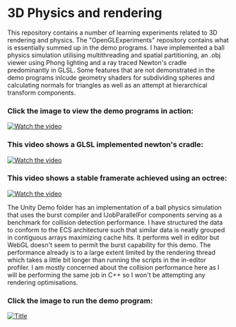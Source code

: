 # 3D Physics and rendering

This repository contains a number of learning experiments related to 3D rendering and physics. The "OpenGLExperiments" repository contains what is essentially summed up in the demo programs. I have implemented a ball physics simulation utilising multithreading and spatial partitioning, an .obj viewer using Phong lighting and a ray traced Newton's cradle predominantly in GLSL. Some features that are not demonstrated in the demo programs inlcude geometry shaders for subdividing spheres and calculating normals for triangles as well as an attempt at hierarchical transform components.

### Click the image to view the demo programs in action:

[![Watch the video](https://img.youtube.com/vi/kZ6ezt4bB-s/maxresdefault.jpg)](https://youtu.be/kZ6ezt4bB-s)

### This video shows a GLSL implemented newton's cradle:
[![Watch the video](https://img.youtube.com/vi/h-1O1ScTmVw/maxresdefault.jpg)](https://youtu.be/h-1O1ScTmVw)

### This video shows a stable framerate achieved using an octree:

[![Watch the video](https://img.youtube.com/vi/LdWEugD0k1E/maxresdefault.jpg)](https://youtu.be/LdWEugD0k1E)


The Unity Demo folder has an implementation of a ball physics simulation that uses the burst compiler and IJobParallelFor components serving as a benchmark for collision detection performance. I have structured the data to conform to the ECS architecture such that similar data is neatly grouped in contiguous arrays maximizing cache hits. It performs well in editor but WebGL doesn't seem to permit the burst capability for this demo. The performance already is to a large extent limited by the rendering thread which takes a little bit longer than running the scripts in the in-editor profiler. I am mostly concerned about the collision performance here as I will be performing the same job in C++ so I won't be attempting any rendering optimisations.

### Click the image to run the demo program:

[![Title](https://play-static.unity.com/20230129/p/images/8c512348-7207-48b3-bdef-6d2952ecf81a_Screenshot_20230129_185738.png)](https://play.unity.com/webgl/fa00616c-37ec-4343-af24-c34660c46cc8)



